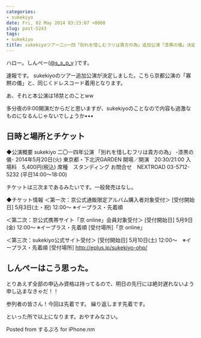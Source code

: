 ```yaml
---
categories:
- sukekiyo
date: Fri, 02 May 2014 03:23:07 +0000
slug: post-5243
tags:
- sukekiyo
title: sukekiyoツアー二○一四「別れを惜しむフリは貴方の為」追加公演「漆黒の儀」決定
---
```


ハロー。しんぺー(<a href="https://twitter.com/s_s_p_y" target="_blank">@s_s_p_y</a> )です。

速報です。
sukekiyoのツアー追加公演が決定しました。こちら京都公演の「寡黙の儀」と、同じくドレスコード着用となります。

あ、それと本公演は18禁とのことww

多分夜の9:00開演だからだと思いますが、sukekiyoのことなので内容も過激なものになるんじゃないでしょうか•••

<h2>日時と場所とチケット</h2>

◆公演概要
sukekiyo 二〇一四年公演 「別れを惜しむフリは貴方の為」 -漆黒の儀-
2014年5月20日(火)
東京都・下北沢GARDEN 
開場／開演　20:30/21:00
入場料　5,400円(税込)
席種　スタンディング
お問合せ　NEXTROAD 03-5712-5232 (平日14:00〜18:00)

チケットは三次まであるみたいです。一般発売はなし。

◆チケット情報
＜第一次：京公式通販限定アルバム購入者対象受付＞
[受付開始日] 5月3日(土・祝) 12:00〜
※イープラス・先着順

＜第二次：京公式携帯サイト「京 online」会員対象受付＞
[受付開始日] 5月9日(金) 12:00〜
※イープラス・先着順
[受付場所]「京 online」

＜第三次：sukekiyo公式サイト受付＞
[受付開始日] 5月10日(土) 12:00〜　※イープラス・先着順
[受付場所] http://eplus.jp/sukekiyo-ohp/

<h2>しんぺーはこう思った。</h2>

とりあえず全部の申込み資格は持ってるので、明日の先行には絶対遅れないよう申し込まなきゃだ！！

参列者の皆さん！今回は先着です。
繰り返します先着です。

といった所で以上になります。おやすみなさい。

Posted from するぷろ for iPhone.nm